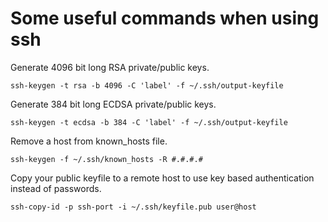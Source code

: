 
# Some useful commands when using ssh


Generate 4096 bit long RSA private/public keys.

	ssh-keygen -t rsa -b 4096 -C 'label' -f ~/.ssh/output-keyfile


Generate 384 bit long ECDSA private/public keys.

	ssh-keygen -t ecdsa -b 384 -C 'label' -f ~/.ssh/output-keyfile


Remove a host from known_hosts file.

	ssh-keygen -f ~/.ssh/known_hosts -R #.#.#.#


Copy your public keyfile to a remote host to use key based authentication instead of passwords.

	ssh-copy-id -p ssh-port -i ~/.ssh/keyfile.pub user@host
